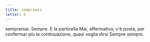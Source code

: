 ```yaml
---
title: sempremai
letter: S
---
```

sempremai. Sempre. E la particella Mai, affermativa, v'è posta, per confermar più la continuazione, quasi voglia dirsi Sempre sempre.